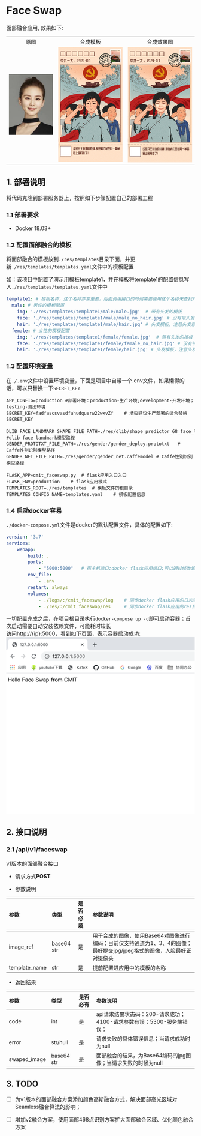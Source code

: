 # Face Swap

面部融合应用, 效果如下:     

<table>
  <tr>
     <td align="center">原图</td>
     <td align="center">合成模板</td>
     <td align="center">合成效果图</td>
  </tr>
  <tr>
    <td><img src="./docs/liushishi.png" width=100%></td>
    <td><img src="./docs/female.jpg" width=100%></td>
    <td><img src="./docs/merge.jpg" width=100%></td>
  </tr>
 </table>

<!-- <p float="left">
  <img src="./docs/liushishi.png" width="255" />
  <img src="./docs/female.jpg" width="200" /> 
  <img src="./docs/merge.jpg" width="200" />
</p> -->

<!-- <div style="text-align: center; ">
    <ul style="display: table">
        <li style="display: table-cell; list-style: none; vertical-align: middle; width:34%"><img src="./docs/liushishi.png" alt="source"></li>
        <li style="display: table-cell; list-style: none; vertical-align: middle; font-size: xx-large; ">+</li>
        <li style="display: table-cell; list-style: none; vertical-align: middle;width:33%"><img  src="./docs/female.jpg" alt="mask"></li>
        <li style="display: table-cell; list-style: none;  vertical-align: middle; font-size: xx-large">=</li>
        <li style="display: table-cell; list-style: none; vertical-align: middle;width:33%"><img  src="./docs/merge.jpg" alt="result"></li>
    </ul>
    <h6>人脸融合示意</h6>
</div> -->

## 1. 部署说明
将代码克隆到部署服务器上，按照如下步骤配置自己的部署工程
### 1.1 部署要求
- Docker 18.03+
### 1.2 配置面部融合的模板
将面部融合的模板放到`./res/templates`目录下面，并更新`./res/templates/templates.yaml`文件中的模板配置

如：该项目中配置了演示用模板template1，并在模板将template1的配置信息写入`./res/templates/templates.yaml`文件中      
```yaml
template1: # 模板名称，这个名称非常重要，后面调用接口的时候需要使用这个名称来查找对应的模板文件
  male: # 男性的模板配置
    img: './res/templates/template1/male/male.jpg'  # 带有头发的模板
    face: './res/templates/template1/male/male_no_hair.jpg' # 没有带头发的模板
    hair: './res/templates/template1/male/hair.jpg' # 头发模板，注意头发意外的部分全部应设置为白色
  female: # 女性的模板配置
    img: './res/templates/template1/female/female.jpg'  # 带有头发的模板
    face: './res/templates/template1/female/female_no_hair.jpg' # 没有带头发的模板
    hair: './res/templates/template1/female/hair.jpg' # 头发模板，注意头发意外的部分全部应设置为白色
```
### 1.3 配置环境变量
在`./.env`文件中设置环境变量，下面是项目中自带一个.env文件，如果懒得的话，可以只替换一下`SECRET_KEY`        

```env
APP_CONFIG=production #部署环境：production-生产环境;development-开发环境；testing-测出环境
SECRET_KEY=fadfascsvasdfahudquerw22wxvZf    # 墙裂建议生产部署的适合替换SECRET_KEY

DLIB_FACE_LANDMARK_SHAPE_FILE_PATH=./res/dlib/shape_predictor_68_face_landmarks.dat #dlib face landmark模型路径
GENDER_PROTOTXT_FILE_PATH=./res/gender/gender_deploy.prototxt   # Caffe性别识别模型路径
GENDER_NET_FILE_PATH=./res/gender/gender_net.caffemodel # Caffe性别识别模型路径

FLASK_APP=cmit_faceswap.py  # flask应用入口入口
FLASK_ENV=production    # flask应用模式
TEMPLATES_ROOT=./res/templates  # 模板文件的根目录
TEMPLATES_CONFIG_NAME=templates.yaml    # 模板配置信息
```

### 1.4 启动docker容易
`./docker-compose.yml`文件是docker的默认配置文件，具体的配置如下:   
```yaml
version: '3.7'
services: 
    webapp:
        build: .
        ports: 
            - "5000:5000"   # 宿主机端口:docker flask应用端口;可以通过修改该配置将docker flask应用的5000端口，映射到宿主机上的其他端口
        env_file: 
            - .env
        restart: always
        volumes: 
            - ./logs/:/cmit_faceswap/log    # 同步docker flask应用的日志到宿主机的./logs目录
            - ./res/:/cmit_faceswap/res     # 同步docker flask应用的res目录到宿主机的./res目录，容器启动之后可以在宿主机的./res目录下更新flask应用的res资源文件
```

一切配置完成之后，在项目根目录执行`docker-compose up -d`即可启动容器；首次启动需要自动安装依赖文件，可能耗时较长      
访问http://{ip}:5000，看到如下页面，表示容器启动成功:       
![index](./docs/index.png)

## 2. 接口说明
### 2.1 /api/v1/faceswap
v1版本的面部融合接口
- 请求方式**POST**  

- 参数说明

参数 | 类型 | 是否必填 | 参数说明
:----- | :----- | :----- | :-----
image_ref | base64 str | 是 | 用于合成的图像，使用Base64对图像进行编码；目前仅支持通道为1、3、4的图像；最好提交jpg/jpeg格式的图像，人脸最好正对摄像头
template_name | str | 是 | 提前配置进应用中的模板的名称

- 返回结果      

参数 | 类型 | 是否必有 | 参数说明
:----- | :----- | :----- | :-----
code | int | 是 | api请求结果状态码：200-请求成功；4100-请求参数有误；5300-服务端错误；
error | str/null | 是 | 请求失败的具体错误信息；当请求成功时为null
swaped_image | base64 str| 是| 面部融合的结果，为Base64编码的jpg图像；当请求失败的时候为null

## 3. TODO 
- [ ] 为v1版本的面部融合方案添加颜色高斯融合方式，解决面部高光区域对Seamless融合算法的影响；
- [ ] 增加v2融合方案，使用面部468点识别方案扩大面部融合区域、优化颜色融合方案


